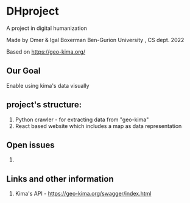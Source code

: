 # DHproject
A project in digital humanization

Made by Omer & Igal Boxerman Ben-Gurion University , CS dept. 2022

Based on https://geo-kima.org/

## Our Goal 
Enable using kima's data visually

## project's structure:
1. Python crawler - for extracting data from "geo-kima"
2. React based website which includes a map as data representation

## Open issues
1.

## Links and other information
1. Kima's API - https://geo-kima.org/swagger/index.html
